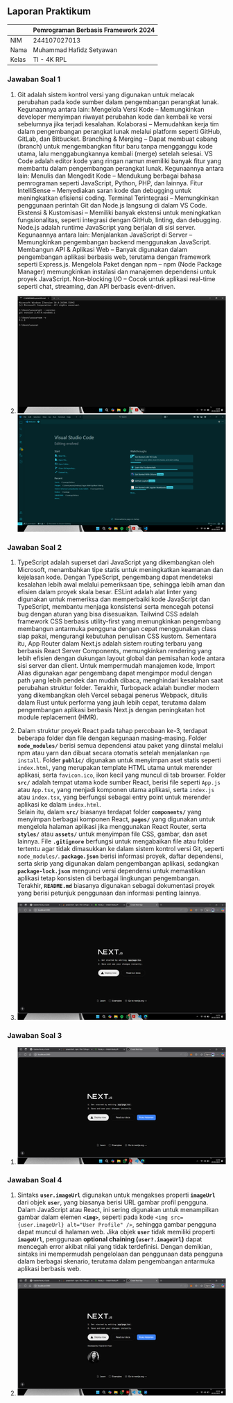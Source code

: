 ## Laporan Praktikum

|  | Pemrograman Berbasis Framework 2024 |
|--|--|
| NIM |  244107027013|
| Nama |  Muhammad Hafidz Setyawan |
| Kelas | TI - 4K RPL |


### Jawaban Soal 1

1. Git adalah sistem kontrol versi yang digunakan untuk melacak perubahan pada kode sumber dalam pengembangan perangkat lunak. Kegunaannya antara lain: Mengelola Versi Kode – Memungkinkan developer menyimpan riwayat perubahan kode dan kembali ke versi sebelumnya jika terjadi kesalahan. Kolaborasi – Memudahkan kerja tim dalam pengembangan perangkat lunak melalui platform seperti GitHub, GitLab, dan Bitbucket.
Branching & Merging – Dapat membuat cabang (branch) untuk mengembangkan fitur baru tanpa mengganggu kode utama, lalu menggabungkannya kembali (merge) setelah selesai.
VS Code adalah editor kode yang ringan namun memiliki banyak fitur yang membantu dalam pengembangan perangkat lunak. Kegunaannya antara lain:
Menulis dan Mengedit Kode – Mendukung berbagai bahasa pemrograman seperti JavaScript, Python, PHP, dan lainnya.
Fitur IntelliSense – Menyediakan saran kode dan debugging untuk meningkatkan efisiensi coding.
Terminal Terintegrasi – Memungkinkan penggunaan perintah Git dan Node.js langsung di dalam VS Code.
Ekstensi & Kustomisasi – Memiliki banyak ekstensi untuk meningkatkan fungsionalitas, seperti integrasi dengan GitHub, linting, dan debugging.
Node.js adalah runtime JavaScript yang berjalan di sisi server. Kegunaannya antara lain:
Menjalankan JavaScript di Server – Memungkinkan pengembangan backend menggunakan JavaScript.
Membangun API & Aplikasi Web – Banyak digunakan dalam pengembangan aplikasi berbasis web, terutama dengan framework seperti Express.js.
Mengelola Paket dengan npm – npm (Node Package Manager) memungkinkan instalasi dan manajemen dependensi untuk proyek JavaScript.
Non-blocking I/O – Cocok untuk aplikasi real-time seperti chat, streaming, dan API berbasis event-driven.

2. ![alt text](<Screenshot (53).png>)
   ![alt text](<Screenshot (54).png>)

### Jawaban Soal 2

1. TypeScript adalah superset dari JavaScript yang dikembangkan oleh Microsoft, menambahkan tipe statis untuk meningkatkan keamanan dan kejelasan kode. Dengan TypeScript, pengembang dapat mendeteksi kesalahan lebih awal melalui pemeriksaan tipe, sehingga lebih aman dan efisien dalam proyek skala besar. ESLint adalah alat linter yang digunakan untuk memeriksa dan memperbaiki kode JavaScript dan TypeScript, membantu menjaga konsistensi serta mencegah potensi bug dengan aturan yang bisa disesuaikan. Tailwind CSS adalah framework CSS berbasis utility-first yang memungkinkan pengembang membangun antarmuka pengguna dengan cepat menggunakan class siap pakai, mengurangi kebutuhan penulisan CSS kustom.
Sementara itu, App Router dalam Next.js adalah sistem routing terbaru yang berbasis React Server Components, memungkinkan rendering yang lebih efisien dengan dukungan layout global dan pemisahan kode antara sisi server dan client. Untuk mempermudah manajemen kode, Import Alias digunakan agar pengembang dapat mengimpor modul dengan path yang lebih pendek dan mudah dibaca, menghindari kesalahan saat perubahan struktur folder. Terakhir, Turbopack adalah bundler modern yang dikembangkan oleh Vercel sebagai penerus Webpack, ditulis dalam Rust untuk performa yang jauh lebih cepat, terutama dalam pengembangan aplikasi berbasis Next.js dengan peningkatan hot module replacement (HMR).

2. Dalam struktur proyek React pada tahap percobaan ke-3, terdapat beberapa folder dan file dengan kegunaan masing-masing. Folder **`node_modules/`** berisi semua dependensi atau paket yang diinstal melalui npm atau yarn dan dibuat secara otomatis setelah menjalankan `npm install`. Folder **`public/`** digunakan untuk menyimpan aset statis seperti `index.html`, yang merupakan template HTML utama untuk merender aplikasi, serta `favicon.ico`, ikon kecil yang muncul di tab browser. Folder **`src/`** adalah tempat utama kode sumber React, berisi file seperti `App.js` atau `App.tsx`, yang menjadi komponen utama aplikasi, serta `index.js` atau `index.tsx`, yang berfungsi sebagai entry point untuk merender aplikasi ke dalam `index.html`.  
Selain itu, dalam **`src/`** biasanya terdapat folder **`components/`** yang menyimpan berbagai komponen React, **`pages/`** yang digunakan untuk mengelola halaman aplikasi jika menggunakan React Router, serta **`styles/`** atau **`assets/`** untuk menyimpan file CSS, gambar, dan aset lainnya. File **`.gitignore`** berfungsi untuk mengabaikan file atau folder tertentu agar tidak dimasukkan ke dalam sistem kontrol versi Git, seperti `node_modules/`. **`package.json`** berisi informasi proyek, daftar dependensi, serta skrip yang digunakan dalam pengembangan aplikasi, sedangkan **`package-lock.json`** mengunci versi dependensi untuk memastikan aplikasi tetap konsisten di berbagai lingkungan pengembangan. Terakhir, **`README.md`** biasanya digunakan sebagai dokumentasi proyek yang berisi petunjuk penggunaan dan informasi penting lainnya.

3. ![alt text](<Screenshot (55).png>)

### Jawaban Soal 3

1. ![alt text](<Screenshot (56)-2.png>)

### Jawaban Soal 4

1. Sintaks **`user.imageUrl`** digunakan untuk mengakses properti **`imageUrl`** dari objek **`user`**, yang biasanya berisi URL gambar profil pengguna. Dalam JavaScript atau React, ini sering digunakan untuk menampilkan gambar dalam elemen **`<img>`**, seperti pada kode `<img src={user.imageUrl} alt="User Profile" />`, sehingga gambar pengguna dapat muncul di halaman web. Jika objek **`user`** tidak memiliki properti **`imageUrl`**, penggunaan **optional chaining (`user?.imageUrl`)** dapat mencegah error akibat nilai yang tidak terdefinisi. Dengan demikian, sintaks ini mempermudah pengelolaan dan penggunaan data pengguna dalam berbagai skenario, terutama dalam pengembangan antarmuka aplikasi berbasis web.

2. ![alt text](<Screenshot (57).png>)
